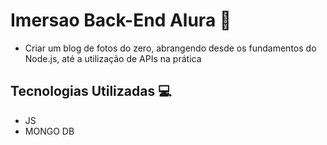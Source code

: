 # Imersao Back-End Alura 📝

- Criar um blog de fotos do zero, abrangendo desde os fundamentos do Node.js, até a utilização de APIs na prática

## Tecnologias Utilizadas 💻

- JS
- MONGO DB
